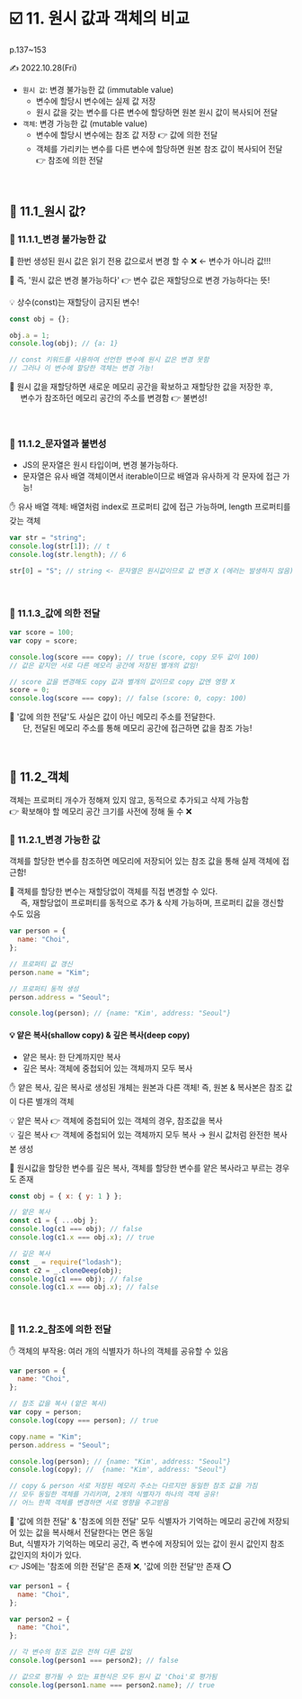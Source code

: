 # ☑️ 11. 원시 값과 객체의 비교

p.137~153

✍️ 2022.10.28(Fri)

- `원시 값`: 변경 불가능한 값 (immutable value)
  - 변수에 할당시 변수에는 실제 값 저장
  - 원시 값을 갖는 변수를 다른 변수에 할당하면 원본 원시 값이 복사되어 전달
- `객체`: 변경 가능한 값 (mutable value)
  - 변수에 할당시 변수에는 참조 값 저장 👉 값에 의한 전달
  - 객체를 가리키는 변수를 다른 변수에 할당하면 원본 참조 값이 복사되어 전달 👉 참조에 의한 전달

<br/>

## 📎 11.1\_원시 값?

### 💫 11.1.1\_변경 불가능한 값

🙌 한번 생성된 원시 값은 읽기 전용 값으로서 변경 할 수 ❌ ← 변수가 아니라 값!!!

👀 즉, '원시 값은 변경 불가능하다' 👉 변수 값은 재할당으로 변경 가능하다는 뜻!

💡 상수(const)는 재할당이 금지된 변수!

```js
const obj = {};

obj.a = 1;
console.log(obj); // {a: 1}

// const 키워드를 사용하여 선언한 변수에 원시 값은 변경 못함
// 그러나 이 변수에 할당한 객체는 변경 가능!
```

👀 원시 값을 재할당하면 새로운 메모리 공간을 확보하고 재할당한 값을 저장한 후, <br/>
&nbsp;&nbsp;&nbsp;&nbsp;&nbsp;변수가 참조하던 메모리 공간의 주소를 변경함 👉 불변성!

<br/>

### 💫 11.1.2\_문자열과 불변성

- JS의 문자열은 원시 타입이며, 변경 불가능하다.
- 문자열은 유사 배열 객체이면서 iterable이므로 배열과 유사하게 각 문자에 접근 가능!

✋ 유사 배열 객체: 배열처럼 index로 프로퍼티 값에 접근 가능하며, length 프로퍼티를 갖는 객체

```js
var str = "string";
console.log(str[1]); // t
console.log(str.length); // 6

str[0] = "S"; // string <- 문자열은 원시값이므로 값 변경 X (에러는 발생하지 않음)
```

<br/>

### 💫 11.1.3\_값에 의한 전달

```js
var score = 100;
var copy = score;

console.log(score === copy); // true (score, copy 모두 값이 100)
// 값은 같지만 서로 다른 메모리 공간에 저장된 별개의 값임!

// score 값을 변경해도 copy 값과 별개의 값이므로 copy 값엔 영향 X
score = 0;
console.log(score === copy); // false (score: 0, copy: 100)
```

👀 '값에 의한 전달'도 사실은 값이 아닌 메모리 주소를 전달한다. <br/>
&nbsp;&nbsp;&nbsp;&nbsp;&nbsp;&nbsp;단, 전달된 메모리 주소를 통해 메모리 공간에 접근하면 값을 참조 가능!

<br/>

## 📎 11.2\_객체

객체는 프로퍼티 개수가 정해져 있지 않고, 동적으로 추가되고 삭제 가능함 <br/>
👉 확보해야 할 메모리 공간 크기를 사전에 정해 둘 수 ❌

### 💫 11.2.1\_변경 가능한 값

객체를 할당한 변수를 참조하면 메모리에 저장되어 있는 참조 값을 통해 실제 객체에 접근함!

🙌 객체를 할당한 변수는 재할당없이 객체를 직접 변경할 수 있다. <br/>
&nbsp;&nbsp;&nbsp;&nbsp;&nbsp;즉, 재할당없이 프로퍼티를 동적으로 추가 & 삭제 가능하며, 프로퍼티 값을 갱신할 수도 있음

```js
var person = {
  name: "Choi",
};

// 프로퍼티 값 갱신
person.name = "Kim";

// 프로퍼티 동적 생성
person.address = "Seoul";

console.log(person); // {name: "Kim', address: "Seoul"}
```

#### 💡 얕은 복사(shallow copy) & 깊은 복사(deep copy)

- 얕은 복사: 한 단계까지만 복사
- 깊은 복사: 객체에 중첩되어 있는 객체까지 모두 복사

✋ 얕은 복사, 깊은 복사로 생성된 개체는 원본과 다른 객체!
즉, 원본 & 복사본은 참조 값이 다른 별개의 객체

💡 얕은 복사 👉 객체에 중첩되어 있는 객체의 경우, 참조값을 복사 <br/>
💡 깊은 복사 👉 객체에 중첩되어 있는 객체까지 모두 복사 → 원시 값처럼 완전한 복사본 생성

👀 원시값을 할당한 변수를 깊은 복사, 객체를 할당한 변수를 얕은 복사라고 부르는 경우도 존재

```js
const obj = { x: { y: 1 } };

// 얕은 복사
const c1 = { ...obj };
console.log(c1 === obj); // false
console.log(c1.x === obj.x); // true

// 깊은 복사
const _ = require("lodash");
const c2 = _.cloneDeep(obj);
console.log(c1 === obj); // false
console.log(c1.x === obj.x); // false
```

<br/>

### 💫 11.2.2\_참조에 의한 전달

✋ 객체의 부작용: 여러 개의 식별자가 하나의 객체를 공유할 수 있음

```js
var person = {
  name: "Choi",
};

// 참조 값을 복사 (얕은 복사)
var copy = person;
console.log(copy === person); // true

copy.name = "Kim";
person.address = "Seoul";

console.log(person); // {name: "Kim', address: "Seoul"}
console.log(copy); //  {name: "Kim', address: "Seoul"}

// copy & person 서로 저장된 메모리 주소는 다르지만 동일한 참조 값을 가짐
// 모두 동일한 객체를 가리키며, 2개의 식별자가 하나의 객체 공유!
// 어느 한쪽 객체를 변경하면 서로 영향을 주고받음
```

🙌 '값에 의한 전달' & '참조에 의한 전달' 모두 식별자가 기억하는 메모리 공간에 저장되어 있는 값을 복사해서 전달한다는 면은 동일 <br/>
But, 식별자가 기억하는 메모리 공간, 즉 변수에 저장되어 있는 값이 원시 값인지 참조 값인지의 차이가 있다. <br/>
👉 JS에는 '참조에 의한 전달'은 존재 ❌, '값에 의한 전달'만 존재 ⭕️

```js
var person1 = {
  name: "Choi",
};

var person2 = {
  name: "Choi",
};

// 각 변수의 참조 값은 전혀 다른 값임
console.log(person1 === person2); // false

// 값으로 평가될 수 있는 표현식은 모두 원시 값 'Choi'로 평가됨
console.log(person1.name === person2.name); // true
```
